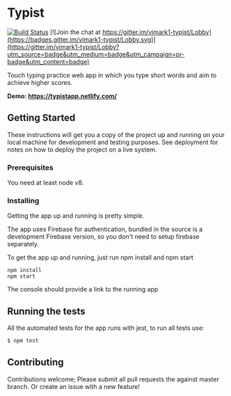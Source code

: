 # Typist

[![Build Status](https://travis-ci.com/vimark1/typist.svg?branch=master)](https://travis-ci.com/vimark1/typist) [![Join the chat at https://gitter.im/vimark1-typist/Lobby](https://badges.gitter.im/vimark1-typist/Lobby.svg)](https://gitter.im/vimark1-typist/Lobby?utm_source=badge&utm_medium=badge&utm_campaign=pr-badge&utm_content=badge)

Touch typing practice web app in which you type short words and aim to achieve higher scores.

**Demo: https://typistapp.netlify.com/**

## Getting Started

These instructions will get you a copy of the project up and running on your local machine for development and testing purposes. See deployment for notes on how to deploy the project on a live system.

### Prerequisites

You need at least node v8.

### Installing

Getting the app up and running is pretty simple.

The app uses Firebase for authentication, bundled in the source is a development Firebase version, so you don't need to setup firebase separately.

To get the app up and running, just run npm install and npm start

```
npm install
npm start
```

The console should provide a link to the running app

## Running the tests

All the automated tests for the app runs with jest, to run all tests use:

```bash
$ npm test
```

## Contributing

Contributions welcome; Please submit all pull requests the against master branch. Or create an issue with a new feature!
